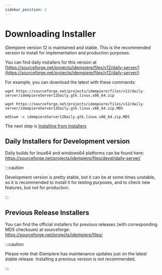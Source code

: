 ```yaml
---
sidebar_position: 2
---
```


# Downloading Installer

iDempiere version 12 is maintained and stable. This is the recommended version to install for implementation and production purposes.

You can find daily installers for this version at [https://sourceforge.net/projects/idempiere/files/v12/daily-server/](https://sourceforge.net/projects/idempiere/files/v12/daily-server/)

For example, you can download the latest with these commands:

```shell
wget https://sourceforge.net/projects/idempiere/files/v12/daily-server/idempiereServer12Daily.gtk.linux.x86_64.zip
```

```shell
wget https://sourceforge.net/projects/idempiere/files/v12/daily-server/idempiereServer12Daily.gtk.linux.x86_64.zip.MD5
```

```shell
md5sum -c idempiereServer12Daily.gtk.linux.x86_64.zip.MD5
```

The next step is [Installing from Installers](./installing-from-installers.md)

## Daily Installers for Development version

Daily builds for linux64 and windows64 platforms can be found here: https://sourceforge.net/projects/idempiere/files/devel/daily-server/

:::caution

Development version is pretty stable, but it can be at some times unstable, so it is recommended to install it for testing purposes, and to check new features, but not for production.

:::

## Previous Release Installers

You can find the official installers for previous releases (with corresponding MD5 checksum) at sourceforge: https://sourceforge.net/projects/idempiere/files/

:::caution

Please note that iDempiere has maintenance updates just on the latest stable release. Installing a previous version is not recommended.

:::
